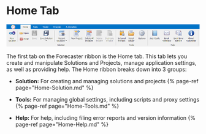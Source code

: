 # Home Tab

<!--![Home Tab Ribbon](/user-guide/Getting-started/imgs/HomeTab.png) -->
![Home Tab Ribbon](/user-guide/Getting-started/imgs/Home_Ribbon.png)

The first tab on the Forecaster ribbon is the Home tab.  This tab lets you create and manipulate Solutions and Projects, manage application settings, as well as providing help. The Home ribbon breaks down into 3 groups:


- **Solution:** For creating and managing solutions and projects
{% page-ref page="Home-Solution.md" %}

- **Tools:** For managing global settings, including scripts and proxy settings
{% page-ref page="Home-Tools.md" %}

- **Help:** For help, including filing error reports and version information
{% page-ref page="Home-Help.md" %}


  